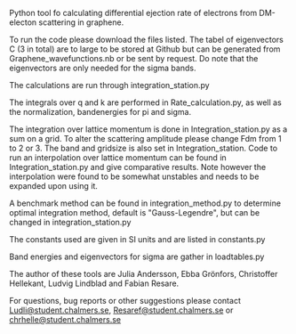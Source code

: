 Python tool fo calculating differential ejection rate of electrons from DM-electon scattering in graphene.


To run the code please download the files listed. The tabel of eigenvectors C (3 in total) are to large to be stored at Github but can be generated from Graphene_wavefunctions.nb or be sent by request. Do note that the eigenvectors are only needed for the sigma bands.

The calculations are run through integration_station.py 

The integrals over q and k are performed in Rate_calculation.py, as well as the normalization, bandenergies for pi and sigma. 

The integration over lattice momentum is done in Integration_station.py as a sum on a grid. To alter the scattering amplitude please change Fdm from 1 to 2 or 3. The band and gridsize is also set in Integration_station.
Code to run an interpolation over lattice momentum can be found in Integration_station.py and give comparative results. Note however the interpolation were found to be somewhat unstables and needs to be expanded upon using it.

A benchmark method can be found in integration_method.py to determine optimal integration method, default is "Gauss-Legendre", but can be changed in integration_station.py

The constants used are given in SI units and are listed in constants.py 

Band energies and eigenvectors for sigma are gather in loadtables.py 



The author of these tools are Julia Andersson, Ebba Grönfors, Christoffer Hellekant, Ludvig Lindblad and Fabian Resare.

For questions, bug reports or other suggestions please contact Ludli@student.chalmers.se, Resaref@student.chalmers.se 
or chrhelle@student.chalmers.se
 
